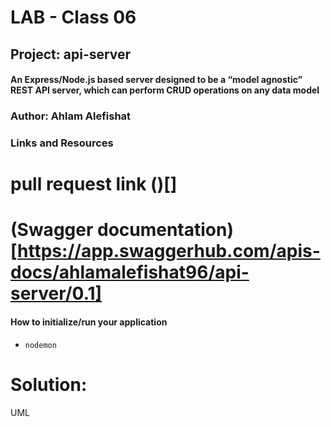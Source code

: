 # LAB - Class 06

## Project:  api-server
#### An Express/Node.js based server designed to be a “model agnostic” REST API server, which can perform CRUD operations on any data model

### Author: Ahlam Alefishat

### Links and Resources
# pull request link ()[]

# (Swagger documentation)[https://app.swaggerhub.com/apis-docs/ahlamalefishat96/api-server/0.1]
#### How to initialize/run your application
- `nodemon`

# Solution:
UML
